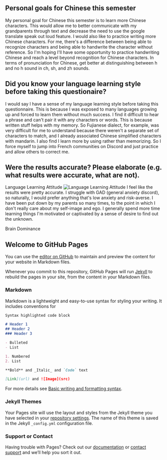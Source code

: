 ## Personal goals for Chinese this semester

My personal goal for Chinese this semester is to learn more Chinese characters. This would allow me to better communicate with my grandparents through text and decrease the need to use the google translate speak out loud feature. I would also like to practice writing more Chinese characters. For me, there's a difference between being able to recognize characters and being able to handwrite the character without reference. So I'm hoping I'll have some opportunity to practice handwriting Chinese and reach a level beyond recognition for Chinese characters. In terms of pronunciation for Chinese, get better at distinguishing between h and no h sound in ch, sh, and zh sounds.

## Did you know your language learning style before taking this questionaire?
I would say I have a sense of my language learning style before taking this questionnaire. This is because I was exposed to many languages growing up and forced to learn them without much success. I find it difficult to hear a phrase and can't pair it with any characters or words. This is because written stuff helps with my memory. So Fujianese dialect, for example, was very difficult for me to understand because there weren't a separate set of characters to match, and I already associated Chinese simplified characters with mandarin. I also find I learn more by using rather than memorizing. So I force myself to jump into French communities on Discord and just practice and allow others to correct me. 

## Were the results accurate? Please elaborate (e.g. what results were accurate, what are not).
Language Learning Attitude
![Language Learning Attitude](https://i.imgur.com/5mgpZag.png)
I feel like the results were pretty accurate. I struggle with GAD (general anxiety discord), so naturally, I would prefer anything that's low anxiety and risk-averse. I have been put down by my parents so many times, to the point in which I don't really care about my self-image and ego. I generally spend more time learning things I'm motivated or captivated by a sense of desire to find out the unknown.

Brain Dominance

## Welcome to GitHub Pages

You can use the [editor on GitHub](https://github.com/richuyulin/Digital-Learning-Portfolio-Entry-1/edit/main/README.md) to maintain and preview the content for your website in Markdown files.

Whenever you commit to this repository, GitHub Pages will run [Jekyll](https://jekyllrb.com/) to rebuild the pages in your site, from the content in your Markdown files.

### Markdown

Markdown is a lightweight and easy-to-use syntax for styling your writing. It includes conventions for

```markdown
Syntax highlighted code block

# Header 1
## Header 2
### Header 3

- Bulleted
- List

1. Numbered
2. List

**Bold** and _Italic_ and `Code` text

[Link](url) and ![Image](src)
```

For more details see [Basic writing and formatting syntax](https://docs.github.com/en/github/writing-on-github/getting-started-with-writing-and-formatting-on-github/basic-writing-and-formatting-syntax).

### Jekyll Themes

Your Pages site will use the layout and styles from the Jekyll theme you have selected in your [repository settings](https://github.com/richuyulin/Digital-Learning-Portfolio-Entry-1/settings/pages). The name of this theme is saved in the Jekyll `_config.yml` configuration file.

### Support or Contact

Having trouble with Pages? Check out our [documentation](https://docs.github.com/categories/github-pages-basics/) or [contact support](https://support.github.com/contact) and we’ll help you sort it out.

